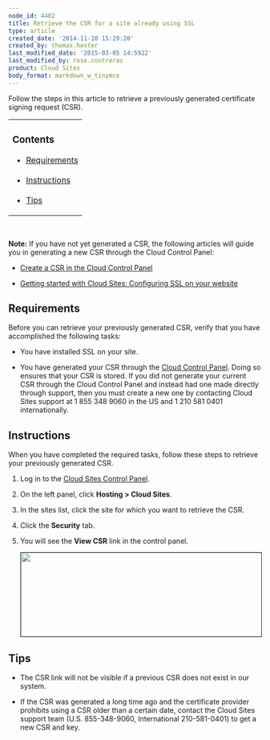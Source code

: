 ```yaml
---
node_id: 4402
title: Retrieve the CSR for a site already using SSL
type: article
created_date: '2014-11-10 15:29:20'
created_by: thomas.hester
last_modified_date: '2015-03-05 14:5922'
last_modified_by: rose.contreras
product: Cloud Sites
body_format: markdown_w_tinymce
---
```


Follow the steps in this article to retrieve a previously generated certificate signing request (CSR).

<table>
	<tr>
		<td><h3>Contents</h3>
		<ul>
			<li><a href="#id">Requirements</a></li><br />
			<li><a href="RetrievingtheoldCSRforasiteusingSSL-Instructions">Instructions</a></li><br />
			<li><a href="RetrievingtheoldCSRforasiteusingSSL-TipsWarnings">Tips</a></li>
		</ul>
		</td>
	</tr>
</table>

<p>&nbsp;</p>

**Note:** If you have not yet generated a CSR, the following articles will guide you in generating a new CSR through the Cloud Control Panel:

- [Create a CSR in the Cloud Control Panel](http://www.rackspace.com/knowledge_center/article/create-a-csr-in-the-cloud-control-panel)

- [Getting started with Cloud Sites: Configuring SSL on your website](http://www.rackspace.com/knowledge_center/article/getting-started-with-cloud-sites-configuring-ssl-on-your-websites)


<a id="requirements"> </a>
## Requirements

Before you can retrieve your previously generated CSR, verify that you have accomplished the following tasks:

- You have installed SSL on your site. 

- You have generated your CSR through the [Cloud Control Panel](https://csrgenerator.rackspace.com/). Doing so ensures that your CSR is stored. If you did not generate your current CSR through the Cloud Control Panel and instead had one made directly through support, then you must create a new one by contacting Cloud Sites support at 1 855 348 9060 in the US and 1 210 581 0401 internationally.



<a id="RetrievingtheoldCSRforasiteusingSSL-Instructions"></a>
## Instructions

When you have completed the required tasks, follow these steps to retrieve your previously generated CSR.

1.	Log in to the [Cloud Sites Control Panel](https://manage.rackspacecloud.com).

2.	On the left panel, click **Hosting > Cloud Sites**.

3.	In the sites list, click the site for which you want to retrieve the CSR.

4.	Click the **Security** tab.

5.	You will see the **View CSR** link in the control panel.

    <img alt="" height="167" src="/knowledge_center/sites/default/files/field/image/view_csr.png" width="600" border="1" />

<a id="RetrievingtheoldCSRforasiteusingSSL-TipsWarnings"></a>
## Tips

- The CSR link will not be visible if a previous CSR does not exist in our system.

- If the CSR was generated a long time ago and the certificate provider prohibits using a CSR older than a certain date, contact the Cloud Sites support team (U.S. 855-348-9060, International 210-581-0401) to get a new CSR and key.

<p>&nbsp;</p>
